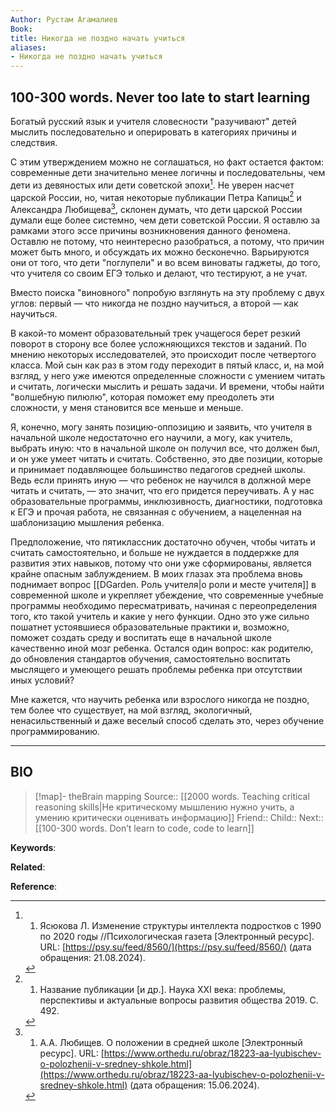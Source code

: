 ```yaml
---
Author: Рустам Агамалиев
Book: 
title: Никогда не поздно начать учиться
aliases:
- Никогда не поздно начать учиться
---
```

## 100-300 words. Never too late to start learning

Богатый русский язык и учителя словесности "разучивают" детей мыслить последовательно и оперировать в категориях причины и следствия.

С этим утверждением можно не соглашаться, но факт остается фактом: современные дети значительно менее логичны и последовательны, чем дети из девяностых или дети советской эпохи[^1]. Не уверен насчет царской России, но, читая некоторые публикации Петра Капицы[^2] и Александра Любищева[^3], склонен думать, что дети царской России думали еще более системно, чем дети советской России. Я оставлю за рамками этого эссе причины возникновения данного феномена. Оставлю не потому, что неинтересно разобраться, а потому, что причин может быть много, и обсуждать их можно бесконечно. Варьируются они от того, что дети "поглупели" и во всем виноваты гаджеты, до того, что учителя со своим ЕГЭ только и делают, что тестируют, а не учат.

Вместо поиска "виновного" попробую взглянуть на эту проблему с двух углов: первый — что никогда не поздно научиться, а второй — как научиться.

В какой-то момент образовательный трек учащегося берет резкий поворот в сторону все более усложняющихся текстов и заданий. По мнению некоторых исследователей, это происходит после четвертого класса. Мой сын как раз в этом году переходит в пятый класс, и, на мой взгляд, у него уже имеются определенные сложности с умением читать и считать, логически мыслить и решать задачи. И времени, чтобы найти "волшебную пилюлю", которая поможет ему преодолеть эти сложности, у меня становится все меньше и меньше.

Я, конечно, могу занять позицию-оппозицию и заявить, что учителя в начальной школе недостаточно его научили, а могу, как учитель, выбрать иную: что в начальной школе он получил все, что должен был, и он уже умеет читать и считать. Собственно, это две позиции, которые и принимает подавляющее большинство педагогов средней школы. Ведь если принять иную — что ребенок не научился в должной мере читать и считать, — это значит, что его придется переучивать. А у нас образовательные программы, инклюзивность, диагностики, подготовка к ЕГЭ и прочая работа, не связанная с обучением, а нацеленная на шаблонизацию мышления ребенка.

Предположение, что пятиклассник достаточно обучен, чтобы читать и считать самостоятельно, и больше не нуждается в поддержке для развития этих навыков, потому что они уже сформированы, является крайне опасным заблуждением. В моих глазах эта проблема вновь поднимает вопрос [[DGarden. Роль учителя|о роли и месте учителя]] в современной школе и укрепляет убеждение, что современные учебные программы необходимо пересматривать, начиная с переопределения того, кто такой учитель и какие у него функции. Одно это уже сильно пошатнет устоявшиеся образовательные практики и, возможно, поможет создать среду и воспитать еще в начальной школе качественно иной мозг ребенка. Остался один вопрос: как родителю, до обновления стандартов обучения, самостоятельно воспитать мыслящего и умеющего решать проблемы ребенка при отсутствии иных условий?

Мне кажется, что научить ребенка или взрослого никогда не поздно, тем более что существует, на мой взгляд, экологичный, ненасильственный и даже веселый способ сделать это, через обучение программированию.

***
## BIO
> [!map]- theBrain mapping
> Source:: [[2000 words. Teaching critical reasoning skills|Не критическому мышлению нужно учить, а умению критически оценивать информацию]]
> Friend::
> Child::
> Next:: [[100-300 words. Don’t learn to code, code to learn]]

**Keywords**:

**Related**:

**Reference**: 

[^1]: 1. Ясюкова Л. Изменение структуры интеллекта подростков с 1990 по 2020 годы //Психологическая газета [Электронный ресурс]. URL: [https://psy.su/feed/8560/](https://psy.su/feed/8560/) (дата обращения: 21.08.2024).
[^2]: 1. Название публикации [и др.]. Наука XXI века: проблемы, перспективы и актуальные вопросы развития общества 2019. C. 492.
[^3]: 1. А.А. Любищев. О положении в средней школе [Электронный ресурс]. URL: [https://www.orthedu.ru/obraz/18223-aa-lyubischev-o-polozhenii-v-sredney-shkole.html](https://www.orthedu.ru/obraz/18223-aa-lyubischev-o-polozhenii-v-sredney-shkole.html) (дата обращения: 15.06.2024).